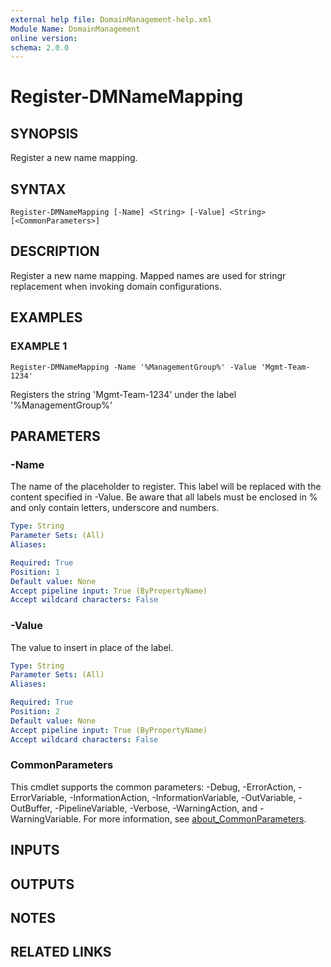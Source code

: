 ```yaml
---
external help file: DomainManagement-help.xml
Module Name: DomainManagement
online version:
schema: 2.0.0
---
```


# Register-DMNameMapping

## SYNOPSIS
Register a new name mapping.

## SYNTAX

```
Register-DMNameMapping [-Name] <String> [-Value] <String> [<CommonParameters>]
```

## DESCRIPTION
Register a new name mapping.
Mapped names are used for stringr replacement when invoking domain configurations.

## EXAMPLES

### EXAMPLE 1
```
Register-DMNameMapping -Name '%ManagementGroup%' -Value 'Mgmt-Team-1234'
```

Registers the string 'Mgmt-Team-1234' under the label '%ManagementGroup%'

## PARAMETERS

### -Name
The name of the placeholder to register.
This label will be replaced with the content specified in -Value.
Be aware that all labels must be enclosed in % and only contain letters, underscore and numbers.

```yaml
Type: String
Parameter Sets: (All)
Aliases:

Required: True
Position: 1
Default value: None
Accept pipeline input: True (ByPropertyName)
Accept wildcard characters: False
```

### -Value
The value to insert in place of the label.

```yaml
Type: String
Parameter Sets: (All)
Aliases:

Required: True
Position: 2
Default value: None
Accept pipeline input: True (ByPropertyName)
Accept wildcard characters: False
```

### CommonParameters
This cmdlet supports the common parameters: -Debug, -ErrorAction, -ErrorVariable, -InformationAction, -InformationVariable, -OutVariable, -OutBuffer, -PipelineVariable, -Verbose, -WarningAction, and -WarningVariable. For more information, see [about_CommonParameters](http://go.microsoft.com/fwlink/?LinkID=113216).

## INPUTS

## OUTPUTS

## NOTES

## RELATED LINKS
